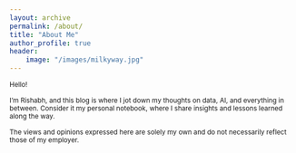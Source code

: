 ```yaml
---
layout: archive
permalink: /about/
title: "About Me"
author_profile: true
header:
    image: "/images/milkyway.jpg"
---
```





  
<sub>Hello!</sub>
  
<sub>I’m Rishabh, and this blog is where I jot down my thoughts on data, AI, and everything in between. Consider it my personal notebook, where I share insights and lessons learned along the way.</sub>



<sub>The views and opinions expressed here are solely my own and do not necessarily reflect those of my employer.</sub>




